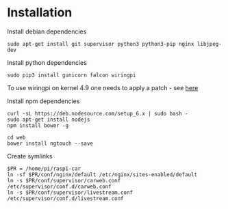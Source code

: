 # Installation

Install debian dependencies

    sudo apt-get install git supervisor python3 python3-pip nginx libjpeg-dev

Install python dependencies

    sudo pip3 install gunicorn falcon wiringpi

To use wiringpi on kernel 4.9 one needs to apply a patch - see [here](https://github.com/WiringPi/WiringPi-Python/issues/47)

Install npm dependencies

    curl -sL https://deb.nodesource.com/setup_6.x | sudo bash -
    sudo apt-get install nodejs
    npm install bower -g
    
    cd web
    bower install ngtouch --save

Create symlinks

    $PR = /home/pi/raspi-car
    ln -sf $PR/conf/nginx/default /etc/nginx/sites-enabled/default
    ln -s $PR/conf/supervisor/carweb.conf /etc/supervisor/conf.d/carweb.conf
    ln -s $PR/conf/supervisor/livestream.conf /etc/supervisor/conf.d/livestream.conf